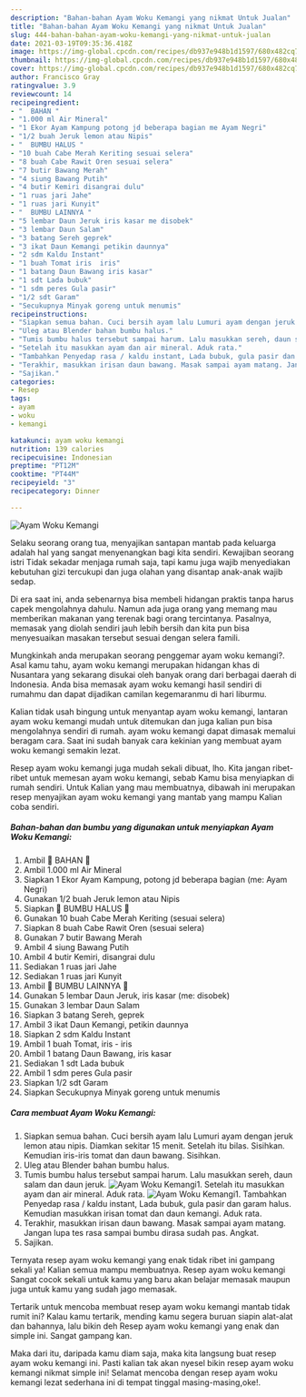 ```yaml
---
description: "Bahan-bahan Ayam Woku Kemangi yang nikmat Untuk Jualan"
title: "Bahan-bahan Ayam Woku Kemangi yang nikmat Untuk Jualan"
slug: 444-bahan-bahan-ayam-woku-kemangi-yang-nikmat-untuk-jualan
date: 2021-03-19T09:35:36.418Z
image: https://img-global.cpcdn.com/recipes/db937e948b1d1597/680x482cq70/ayam-woku-kemangi-foto-resep-utama.jpg
thumbnail: https://img-global.cpcdn.com/recipes/db937e948b1d1597/680x482cq70/ayam-woku-kemangi-foto-resep-utama.jpg
cover: https://img-global.cpcdn.com/recipes/db937e948b1d1597/680x482cq70/ayam-woku-kemangi-foto-resep-utama.jpg
author: Francisco Gray
ratingvalue: 3.9
reviewcount: 14
recipeingredient:
- "  BAHAN "
- "1.000 ml Air Mineral"
- "1 Ekor Ayam Kampung potong jd beberapa bagian me Ayam Negri"
- "1/2 buah Jeruk lemon atau Nipis"
- "  BUMBU HALUS "
- "10 buah Cabe Merah Keriting sesuai selera"
- "8 buah Cabe Rawit Oren sesuai selera"
- "7 butir Bawang Merah"
- "4 siung Bawang Putih"
- "4 butir Kemiri disangrai dulu"
- "1 ruas jari Jahe"
- "1 ruas jari Kunyit"
- "  BUMBU LAINNYA "
- "5 lembar Daun Jeruk iris kasar me disobek"
- "3 lembar Daun Salam"
- "3 batang Sereh geprek"
- "3 ikat Daun Kemangi petikin daunnya"
- "2 sdm Kaldu Instant"
- "1 buah Tomat iris  iris"
- "1 batang Daun Bawang iris kasar"
- "1 sdt Lada bubuk"
- "1 sdm peres Gula pasir"
- "1/2 sdt Garam"
- "Secukupnya Minyak goreng untuk menumis"
recipeinstructions:
- "Siapkan semua bahan. Cuci bersih ayam lalu Lumuri ayam dengan jeruk lemon atau nipis. Diamkan sekitar 15 menit. Setelah itu bilas. Sisihkan. Kemudian iris-iris tomat dan daun bawang. Sisihkan."
- "Uleg atau Blender bahan bumbu halus."
- "Tumis bumbu halus tersebut sampai harum. Lalu masukkan sereh, daun salam dan daun jeruk."
- "Setelah itu masukkan ayam dan air mineral. Aduk rata."
- "Tambahkan Penyedap rasa / kaldu instant, Lada bubuk, gula pasir dan garam halus. Kemudian masukkan irisan tomat dan daun kemangi. Aduk rata."
- "Terakhir, masukkan irisan daun bawang. Masak sampai ayam matang. Jangan lupa tes rasa sampai bumbu dirasa sudah pas. Angkat."
- "Sajikan."
categories:
- Resep
tags:
- ayam
- woku
- kemangi

katakunci: ayam woku kemangi 
nutrition: 139 calories
recipecuisine: Indonesian
preptime: "PT12M"
cooktime: "PT44M"
recipeyield: "3"
recipecategory: Dinner

---
```



![Ayam Woku Kemangi](https://img-global.cpcdn.com/recipes/db937e948b1d1597/680x482cq70/ayam-woku-kemangi-foto-resep-utama.jpg)

Selaku seorang orang tua, menyajikan santapan mantab pada keluarga adalah hal yang sangat menyenangkan bagi kita sendiri. Kewajiban seorang istri Tidak sekadar menjaga rumah saja, tapi kamu juga wajib menyediakan kebutuhan gizi tercukupi dan juga olahan yang disantap anak-anak wajib sedap.

Di era  saat ini, anda sebenarnya bisa membeli hidangan praktis tanpa harus capek mengolahnya dahulu. Namun ada juga orang yang memang mau memberikan makanan yang terenak bagi orang tercintanya. Pasalnya, memasak yang diolah sendiri jauh lebih bersih dan kita pun bisa menyesuaikan masakan tersebut sesuai dengan selera famili. 



Mungkinkah anda merupakan seorang penggemar ayam woku kemangi?. Asal kamu tahu, ayam woku kemangi merupakan hidangan khas di Nusantara yang sekarang disukai oleh banyak orang dari berbagai daerah di Indonesia. Anda bisa memasak ayam woku kemangi hasil sendiri di rumahmu dan dapat dijadikan camilan kegemaranmu di hari liburmu.

Kalian tidak usah bingung untuk menyantap ayam woku kemangi, lantaran ayam woku kemangi mudah untuk ditemukan dan juga kalian pun bisa mengolahnya sendiri di rumah. ayam woku kemangi dapat dimasak memalui beragam cara. Saat ini sudah banyak cara kekinian yang membuat ayam woku kemangi semakin lezat.

Resep ayam woku kemangi juga mudah sekali dibuat, lho. Kita jangan ribet-ribet untuk memesan ayam woku kemangi, sebab Kamu bisa menyiapkan di rumah sendiri. Untuk Kalian yang mau membuatnya, dibawah ini merupakan resep menyajikan ayam woku kemangi yang mantab yang mampu Kalian coba sendiri.

<!--inarticleads1-->

##### Bahan-bahan dan bumbu yang digunakan untuk menyiapkan Ayam Woku Kemangi:

1. Ambil  🌿 BAHAN 🌿
1. Ambil 1.000 ml Air Mineral
1. Siapkan 1 Ekor Ayam Kampung, potong jd beberapa bagian (me: Ayam Negri)
1. Gunakan 1/2 buah Jeruk lemon atau Nipis
1. Siapkan  🌿 BUMBU HALUS 🌿
1. Gunakan 10 buah Cabe Merah Keriting (sesuai selera)
1. Siapkan 8 buah Cabe Rawit Oren (sesuai selera)
1. Gunakan 7 butir Bawang Merah
1. Ambil 4 siung Bawang Putih
1. Ambil 4 butir Kemiri, disangrai dulu
1. Sediakan 1 ruas jari Jahe
1. Sediakan 1 ruas jari Kunyit
1. Ambil  🌿 BUMBU LAINNYA 🌿
1. Gunakan 5 lembar Daun Jeruk, iris kasar (me: disobek)
1. Gunakan 3 lembar Daun Salam
1. Siapkan 3 batang Sereh, geprek
1. Ambil 3 ikat Daun Kemangi, petikin daunnya
1. Siapkan 2 sdm Kaldu Instant
1. Ambil 1 buah Tomat, iris - iris
1. Ambil 1 batang Daun Bawang, iris kasar
1. Sediakan 1 sdt Lada bubuk
1. Ambil 1 sdm peres Gula pasir
1. Siapkan 1/2 sdt Garam
1. Siapkan Secukupnya Minyak goreng untuk menumis




<!--inarticleads2-->

##### Cara membuat Ayam Woku Kemangi:

1. Siapkan semua bahan. Cuci bersih ayam lalu Lumuri ayam dengan jeruk lemon atau nipis. Diamkan sekitar 15 menit. Setelah itu bilas. Sisihkan. Kemudian iris-iris tomat dan daun bawang. Sisihkan.
1. Uleg atau Blender bahan bumbu halus.
1. Tumis bumbu halus tersebut sampai harum. Lalu masukkan sereh, daun salam dan daun jeruk.
<img src="//assets-global.cpcdn.com/assets/icons/button_play-2c75c40dde080a61004c1f40b05d8f140eaff45d7e9e6481dc71c63d2e7c4909.png" alt="Ayam Woku Kemangi">1. Setelah itu masukkan ayam dan air mineral. Aduk rata.
<img src="//assets-global.cpcdn.com/assets/icons/button_play-2c75c40dde080a61004c1f40b05d8f140eaff45d7e9e6481dc71c63d2e7c4909.png" alt="Ayam Woku Kemangi">1. Tambahkan Penyedap rasa / kaldu instant, Lada bubuk, gula pasir dan garam halus. Kemudian masukkan irisan tomat dan daun kemangi. Aduk rata.
1. Terakhir, masukkan irisan daun bawang. Masak sampai ayam matang. Jangan lupa tes rasa sampai bumbu dirasa sudah pas. Angkat.
1. Sajikan.




Ternyata resep ayam woku kemangi yang enak tidak ribet ini gampang sekali ya! Kalian semua mampu membuatnya. Resep ayam woku kemangi Sangat cocok sekali untuk kamu yang baru akan belajar memasak maupun juga untuk kamu yang sudah jago memasak.

Tertarik untuk mencoba membuat resep ayam woku kemangi mantab tidak rumit ini? Kalau kamu tertarik, mending kamu segera buruan siapin alat-alat dan bahannya, lalu bikin deh Resep ayam woku kemangi yang enak dan simple ini. Sangat gampang kan. 

Maka dari itu, daripada kamu diam saja, maka kita langsung buat resep ayam woku kemangi ini. Pasti kalian tak akan nyesel bikin resep ayam woku kemangi nikmat simple ini! Selamat mencoba dengan resep ayam woku kemangi lezat sederhana ini di tempat tinggal masing-masing,oke!.

